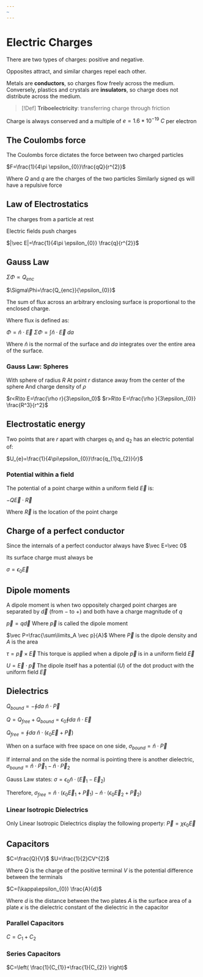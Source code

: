 ```yaml
---
~
---
```

# Electric Charges

There are two types of charges: positive and negative.

Opposites attract, and similar charges repel each other.

Metals are **conductors**, so charges flow freely across the medium. Conversely, plastics and crystals are **insulators**, so charge does not distribute across the medium.

>[!Def]
>**Triboelectricity**: transferring charge through friction

Charge is always conserved and a multiple of $e=1.6*10^{-19}~C$ per electron

## The Coulombs force

The Coulombs force dictates the force between two charged particles

$F=\frac{1}{4\pi \epsilon_{0}}\frac{qQ}{r^{2}}$

Where $Q$ and $q$ are the charges of the two particles
Similarly signed $q$s will have a repulsive force

## Law of Electrostatics

The charges from a particle at rest

Electric fields push charges

$|\vec E|=\frac{1}{4\pi \epsilon_{0}} \frac{q}{r^{2}}$

## Gauss Law

$\Sigma\Phi\propto Q_{enc}$

$\Sigma\Phi=\frac{Q_{enc}}{\epsilon_{0}}$

The sum of flux across an arbitrary enclosing surface is proportional to the enclosed charge.

Where flux is defined as:

$\Phi=\hat n\cdot \vec E$
$\Sigma\Phi=\int\hat n\cdot \vec E~da$

Where $\hat n$ is the normal of the surface and $da$ integrates over the entire area of the surface.

### Gauss Law: Spheres

With sphere of radius $R$
At point $r$ distance away from the center of the sphere
And charge density of $\rho$

$r<R\to E=\frac{\rho r}{3\epsilon_0}$
$r>R\to E=\frac{\rho }{3\epsilon_{0}} \frac{R^3}{r^2}$

## Electrostatic energy

Two points that are $r$ apart with charges $q_1$ and $q_2$ has an electric potential of:

$U_{e}=\frac{1}{4\pi\epsilon_{0}}\frac{q_{1}q_{2}}{r}$

### Potential within a field

The potential of a point charge within a uniform field $\vec E$ is:

$-Q\vec E \cdot \vec R$

Where $\vec R$ is the location of the point charge

## Charge of a perfect conductor

Since the internals of a perfect conductor always have $\vec E=\vec 0$

Its surface charge must always be

$\sigma=\epsilon_{0}\vec E$

## Dipole moments

A dipole moment is when two oppositely charged point charges are separated by $\vec d$ (from $-$ to $+$) and both have a charge magnitude of $q$

$\vec p=q\vec d$
Where $\vec p$ is called the dipole moment

$\vec P=\frac{\sum\limits_A \vec p}{A}$
Where $\vec P$ is the dipole density and $A$ is the area

$\tau=\vec p\times \vec E$
This torque is applied when a dipole $\vec p$ is in a uniform field $\vec E$

$U=\vec E\cdot \vec p$
The dipole itself has a potential ($U$) of the dot product with the uniform field $\vec E$

## Dielectrics

$Q_{bound}=-\oint da ~\hat n\cdot\vec P$

$Q=Q_{free}+Q_{bound}=\epsilon_{0}\oint da ~\hat n\cdot\vec E$

$Q_{free}=\oint da ~\hat n\cdot(\epsilon_{0}\vec E+\vec P)$

When on a surface with free space on one side,
$\sigma_{bound}=\hat n\cdot \vec P$

If internal and on the side the normal is pointing there is another dielectric,
$\sigma_{bound}=\hat n\cdot\vec P_{1}-\hat n\cdot\vec P_{2}$

Gauss Law states:
$\sigma=\epsilon_{0}\hat n\cdot(\vec E_{1}-\vec E_{2})$

Therefore,
$\sigma_{free}=\hat n\cdot(\epsilon_{0}\vec E_{1}+\vec P_{1})-\hat n\cdot(\epsilon_{0}\vec E_{2}+\vec P_{2})$

### Linear Isotropic Dielectrics

Only Linear Isotropic Dielectrics display the following property:
$\vec P=\chi \epsilon_{0}\vec E$
## Capacitors

$C=\frac{Q}{V}$
$U=\frac{1}{2}CV^{2}$

Where $Q$ is the charge of the positive terminal
$V$ is the potential difference between the terminals

$C=(\kappa\epsilon_{0}) \frac{A}{d}$

Where $d$ is the distance between the two plates
$A$ is the surface area of a plate
$\kappa$ is the dielectric constant of the dielectric in the capacitor

### Parallel Capacitors

$C=C_{1}+C_{2}$

### Series Capacitors

$C=\left( \frac{1}{C_{1}}+\frac{1}{C_{2}} \right)$
